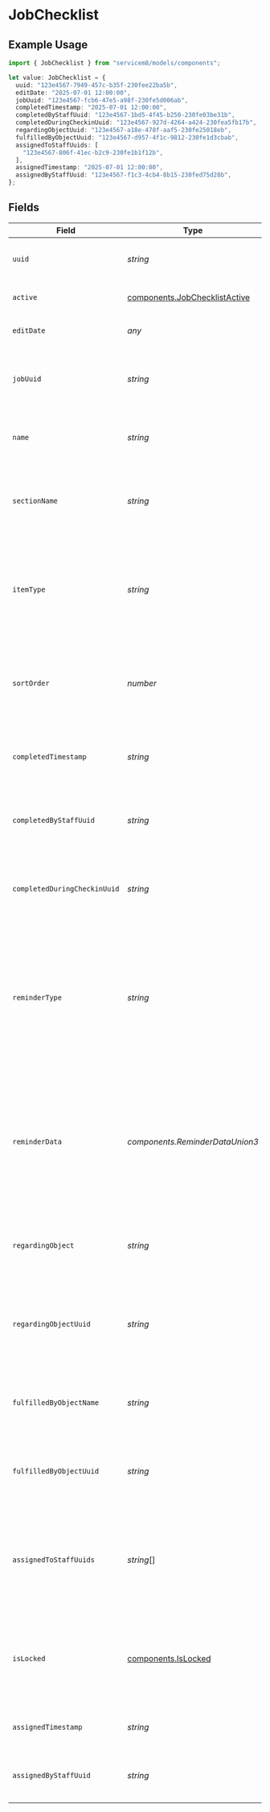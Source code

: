 # JobChecklist

## Example Usage

```typescript
import { JobChecklist } from "servicem8/models/components";

let value: JobChecklist = {
  uuid: "123e4567-7949-457c-b35f-230fee22ba5b",
  editDate: "2025-07-01 12:00:00",
  jobUuid: "123e4567-fcb6-47e5-a98f-230fe5d006ab",
  completedTimestamp: "2025-07-01 12:00:00",
  completedByStaffUuid: "123e4567-1bd5-4f45-b250-230fe03be31b",
  completedDuringCheckinUuid: "123e4567-927d-4264-a424-230fea5fb17b",
  regardingObjectUuid: "123e4567-a18e-478f-aaf5-230fe25018eb",
  fulfilledByObjectUuid: "123e4567-d957-4f1c-9812-230fe1d3cbab",
  assignedToStaffUuids: [
    "123e4567-806f-41ec-b2c9-230fe1b1f12b",
  ],
  assignedTimestamp: "2025-07-01 12:00:00",
  assignedByStaffUuid: "123e4567-f1c3-4cb4-8b15-230fed75d28b",
};
```

## Fields

| Field                                                                                                                                                                                                                                                                                  | Type                                                                                                                                                                                                                                                                                   | Required                                                                                                                                                                                                                                                                               | Description                                                                                                                                                                                                                                                                            | Example                                                                                                                                                                                                                                                                                |
| -------------------------------------------------------------------------------------------------------------------------------------------------------------------------------------------------------------------------------------------------------------------------------------- | -------------------------------------------------------------------------------------------------------------------------------------------------------------------------------------------------------------------------------------------------------------------------------------- | -------------------------------------------------------------------------------------------------------------------------------------------------------------------------------------------------------------------------------------------------------------------------------------- | -------------------------------------------------------------------------------------------------------------------------------------------------------------------------------------------------------------------------------------------------------------------------------------- | -------------------------------------------------------------------------------------------------------------------------------------------------------------------------------------------------------------------------------------------------------------------------------------- |
| `uuid`                                                                                                                                                                                                                                                                                 | *string*                                                                                                                                                                                                                                                                               | :heavy_minus_sign:                                                                                                                                                                                                                                                                     | Unique identifier for this record                                                                                                                                                                                                                                                      | 123e4567-7949-457c-b35f-230fee22ba5b                                                                                                                                                                                                                                                   |
| `active`                                                                                                                                                                                                                                                                               | [components.JobChecklistActive](../../models/components/jobchecklistactive.md)                                                                                                                                                                                                         | :heavy_minus_sign:                                                                                                                                                                                                                                                                     | Record active/deleted flag.  Valid values are [0,1]                                                                                                                                                                                                                                    |                                                                                                                                                                                                                                                                                        |
| `editDate`                                                                                                                                                                                                                                                                             | *any*                                                                                                                                                                                                                                                                                  | :heavy_minus_sign:                                                                                                                                                                                                                                                                     | Timestamp at which record was last modified                                                                                                                                                                                                                                            | 2025-07-01 12:00:00                                                                                                                                                                                                                                                                    |
| `jobUuid`                                                                                                                                                                                                                                                                              | *string*                                                                                                                                                                                                                                                                               | :heavy_minus_sign:                                                                                                                                                                                                                                                                     | UUID of the job this checklist item belongs to. This links the checklist item to a specific job in the system.                                                                                                                                                                         | 123e4567-fcb6-47e5-a98f-230fe5d006ab                                                                                                                                                                                                                                                   |
| `name`                                                                                                                                                                                                                                                                                 | *string*                                                                                                                                                                                                                                                                               | :heavy_minus_sign:                                                                                                                                                                                                                                                                     | The name or description of the checklist item. This is displayed to users in the mobile app and web interface.                                                                                                                                                                         |                                                                                                                                                                                                                                                                                        |
| `sectionName`                                                                                                                                                                                                                                                                          | *string*                                                                                                                                                                                                                                                                               | :heavy_minus_sign:                                                                                                                                                                                                                                                                     | The section or category name under which this checklist item is grouped. This helps organize related checklist items together.                                                                                                                                                         |                                                                                                                                                                                                                                                                                        |
| `itemType`                                                                                                                                                                                                                                                                             | *string*                                                                                                                                                                                                                                                                               | :heavy_minus_sign:                                                                                                                                                                                                                                                                     | The type of checklist item. Valid values are: 'Todo', 'Asset', 'Photo', 'Form', and 'Document'. Defaults to 'Todo' if not specified. This determines the functionality and appearance of the checklist item.                                                                           |                                                                                                                                                                                                                                                                                        |
| `sortOrder`                                                                                                                                                                                                                                                                            | *number*                                                                                                                                                                                                                                                                               | :heavy_minus_sign:                                                                                                                                                                                                                                                                     | A numeric value determining the order in which checklist items appear in the user interface. Lower values appear first. Used to customize the display sequence of items.                                                                                                               |                                                                                                                                                                                                                                                                                        |
| `completedTimestamp`                                                                                                                                                                                                                                                                   | *string*                                                                                                                                                                                                                                                                               | :heavy_minus_sign:                                                                                                                                                                                                                                                                     | The date and time when the checklist item was marked as completed. Empty or '0000-00-00 00:00:00' indicates the item is not completed.                                                                                                                                                 | 2025-07-01 12:00:00                                                                                                                                                                                                                                                                    |
| `completedByStaffUuid`                                                                                                                                                                                                                                                                 | *string*                                                                                                                                                                                                                                                                               | :heavy_minus_sign:                                                                                                                                                                                                                                                                     | UUID of the staff member who completed this checklist item. References a Staff object. Empty if the item is not completed.                                                                                                                                                             | 123e4567-1bd5-4f45-b250-230fe03be31b                                                                                                                                                                                                                                                   |
| `completedDuringCheckinUuid`                                                                                                                                                                                                                                                           | *string*                                                                                                                                                                                                                                                                               | :heavy_minus_sign:                                                                                                                                                                                                                                                                     | UUID of the job check-in during which this checklist item was completed. This links the checklist completion to a specific check-in event in the job history.                                                                                                                          | 123e4567-927d-4264-a424-230fea5fb17b                                                                                                                                                                                                                                                   |
| `reminderType`                                                                                                                                                                                                                                                                         | *string*                                                                                                                                                                                                                                                                               | :heavy_minus_sign:                                                                                                                                                                                                                                                                     | The type of reminder associated with this checklist item. Valid values are: '' (no reminder), 'CHECK_IN', 'NAVIGATE', 'CHECK_OUT', 'ABSOLUTE_DATETIME', or 'RELATIVE_DATETIME'. Determines when the system will remind users about this checklist item.                                |                                                                                                                                                                                                                                                                                        |
| `reminderData`                                                                                                                                                                                                                                                                         | *components.ReminderDataUnion3*                                                                                                                                                                                                                                                        | :heavy_minus_sign:                                                                                                                                                                                                                                                                     | JSON data containing additional information for the reminder. Format depends on the reminder_type. For ABSOLUTE_DATETIME, includes 'absoluteDateTime'. For RELATIVE_DATETIME, includes 'relativeDateTime' with 'baseDate', 'unit', and 'quantity'. Exposed via API as 'reminder_data'. |                                                                                                                                                                                                                                                                                        |
| `regardingObject`                                                                                                                                                                                                                                                                      | *string*                                                                                                                                                                                                                                                                               | :heavy_minus_sign:                                                                                                                                                                                                                                                                     | The type of object which this checklist item is related to. For example, for Form checklists, this will be 'Form'.                                                                                                                                                                     |                                                                                                                                                                                                                                                                                        |
| `regardingObjectUuid`                                                                                                                                                                                                                                                                  | *string*                                                                                                                                                                                                                                                                               | :heavy_minus_sign:                                                                                                                                                                                                                                                                     | The UUID of the object which this checklists item is related to. For example, for Form checklists, this is the UUID of the Form that must be completed to complete the checklist item.                                                                                                 | 123e4567-a18e-478f-aaf5-230fe25018eb                                                                                                                                                                                                                                                   |
| `fulfilledByObjectName`                                                                                                                                                                                                                                                                | *string*                                                                                                                                                                                                                                                                               | :heavy_minus_sign:                                                                                                                                                                                                                                                                     | The type of object which completes this checklist item. For example, for Form checklists, this will be 'FormResponse'.                                                                                                                                                                 |                                                                                                                                                                                                                                                                                        |
| `fulfilledByObjectUuid`                                                                                                                                                                                                                                                                | *string*                                                                                                                                                                                                                                                                               | :heavy_minus_sign:                                                                                                                                                                                                                                                                     | The UUID of the object which completes this checklist item. For example, for Form checklists, this references the UUID of a FormResponse record.                                                                                                                                       | 123e4567-d957-4f1c-9812-230fe1d3cbab                                                                                                                                                                                                                                                   |
| `assignedToStaffUuids`                                                                                                                                                                                                                                                                 | *string*[]                                                                                                                                                                                                                                                                             | :heavy_minus_sign:                                                                                                                                                                                                                                                                     | JSON array of staff UUIDs to whom this checklist item is assigned. Determines which staff members are responsible for completing this checklist item. Currently limited to a maximum of 1 staff member.                                                                                | 123e4567-806f-41ec-b2c9-230fe1b1f12b                                                                                                                                                                                                                                                   |
| `isLocked`                                                                                                                                                                                                                                                                             | [components.IsLocked](../../models/components/islocked.md)                                                                                                                                                                                                                             | :heavy_minus_sign:                                                                                                                                                                                                                                                                     | If this checklist item is locked (read-only) and cannot be modified. This is set by the system when the checklist item is created from a Task or Network Request. (Read only).  Valid values are [0,1]                                                                                 |                                                                                                                                                                                                                                                                                        |
| `assignedTimestamp`                                                                                                                                                                                                                                                                    | *string*                                                                                                                                                                                                                                                                               | :heavy_minus_sign:                                                                                                                                                                                                                                                                     | The timestamp when the checklist item was assigned to the staff member. (Read only)                                                                                                                                                                                                    | 2025-07-01 12:00:00                                                                                                                                                                                                                                                                    |
| `assignedByStaffUuid`                                                                                                                                                                                                                                                                  | *string*                                                                                                                                                                                                                                                                               | :heavy_minus_sign:                                                                                                                                                                                                                                                                     | The UUID of the staff member who assigned the checklist item to the staff member. (Read only)                                                                                                                                                                                          | 123e4567-f1c3-4cb4-8b15-230fed75d28b                                                                                                                                                                                                                                                   |